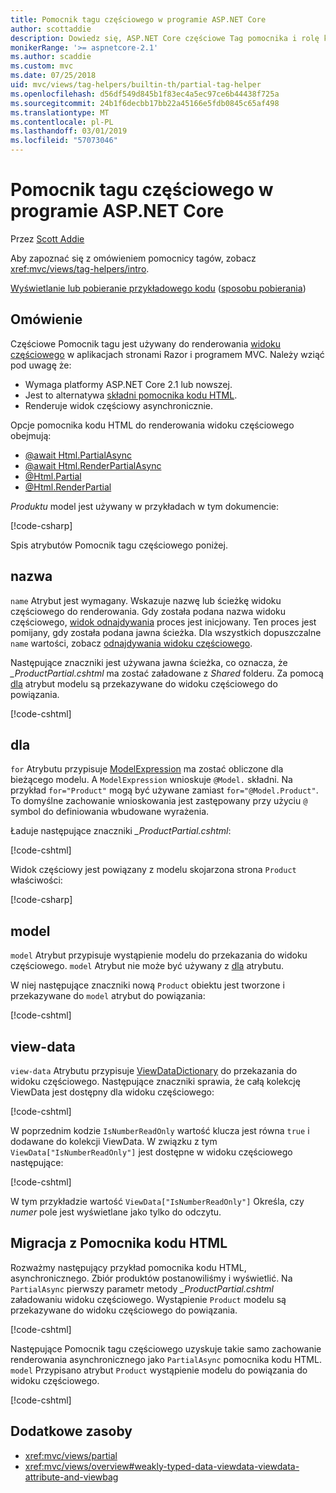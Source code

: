 ```yaml
---
title: Pomocnik tagu częściowego w programie ASP.NET Core
author: scottaddie
description: Dowiedz się, ASP.NET Core częściowe Tag pomocnika i rolę każdego z jego atrybuty odtwarzania w renderowania widoku częściowego.
monikerRange: '>= aspnetcore-2.1'
ms.author: scaddie
ms.custom: mvc
ms.date: 07/25/2018
uid: mvc/views/tag-helpers/builtin-th/partial-tag-helper
ms.openlocfilehash: d56df549d845b1f83ec4a5ec97ce6b44438f725a
ms.sourcegitcommit: 24b1f6decbb17bb22a45166e5fdb0845c65af498
ms.translationtype: MT
ms.contentlocale: pl-PL
ms.lasthandoff: 03/01/2019
ms.locfileid: "57073046"
---
```

# <a name="partial-tag-helper-in-aspnet-core"></a>Pomocnik tagu częściowego w programie ASP.NET Core

Przez [Scott Addie](https://github.com/scottaddie)

Aby zapoznać się z omówieniem pomocnicy tagów, zobacz <xref:mvc/views/tag-helpers/intro>.

[Wyświetlanie lub pobieranie przykładowego kodu](https://github.com/aspnet/Docs/tree/master/aspnetcore/mvc/views/tag-helpers/built-in/samples) ([sposobu pobierania](xref:index#how-to-download-a-sample))

## <a name="overview"></a>Omówienie

Częściowe Pomocnik tagu jest używany do renderowania [widoku częściowego](xref:mvc/views/partial) w aplikacjach stronami Razor i programem MVC. Należy wziąć pod uwagę że:

* Wymaga platformy ASP.NET Core 2.1 lub nowszej.
* Jest to alternatywa [składni pomocnika kodu HTML](xref:mvc/views/partial#reference-a-partial-view).
* Renderuje widok częściowy asynchronicznie.

Opcje pomocnika kodu HTML do renderowania widoku częściowego obejmują:

* [@await Html.PartialAsync](/dotnet/api/microsoft.aspnetcore.mvc.rendering.htmlhelperpartialextensions.partialasync)
* [@await Html.RenderPartialAsync](/dotnet/api/microsoft.aspnetcore.mvc.rendering.htmlhelperpartialextensions.renderpartialasync)
* [@Html.Partial](/dotnet/api/microsoft.aspnetcore.mvc.rendering.htmlhelperpartialextensions.partial)
* [@Html.RenderPartial](/dotnet/api/microsoft.aspnetcore.mvc.rendering.htmlhelperpartialextensions.renderpartial)

*Produktu* model jest używany w przykładach w tym dokumencie:

[!code-csharp[](samples/TagHelpersBuiltIn/Models/Product.cs)]

Spis atrybutów Pomocnik tagu częściowego poniżej.

## <a name="name"></a>nazwa


  `name` Atrybut jest wymagany. Wskazuje nazwę lub ścieżkę widoku częściowego do renderowania. Gdy została podana nazwa widoku częściowego, [widok odnajdywania](xref:mvc/views/overview#view-discovery) proces jest inicjowany. Ten proces jest pomijany, gdy została podana jawna ścieżka. Dla wszystkich dopuszczalne `name` wartości, zobacz [odnajdywania widoku częściowego](xref:mvc/views/partial#partial-view-discovery).

Następujące znaczniki jest używana jawna ścieżka, co oznacza, że *_ProductPartial.cshtml* ma zostać załadowane z *Shared* folderu. Za pomocą [dla](#for) atrybut modelu są przekazywane do widoku częściowego do powiązania.

[!code-cshtml[](samples/TagHelpersBuiltIn/Pages/Product.cshtml?name=snippet_Name)]

## <a name="for"></a>dla

`for` Atrybutu przypisuje [ModelExpression](/dotnet/api/microsoft.aspnetcore.mvc.viewfeatures.modelexpression) ma zostać obliczone dla bieżącego modelu. A `ModelExpression` wnioskuje `@Model.` składni. Na przykład `for="Product"` mogą być używane zamiast `for="@Model.Product"`. To domyślne zachowanie wnioskowania jest zastępowany przy użyciu `@` symbol do definiowania wbudowane wyrażenia.

Ładuje następujące znaczniki *_ProductPartial.cshtml*:

[!code-cshtml[](samples/TagHelpersBuiltIn/Pages/Product.cshtml?name=snippet_For)]

Widok częściowy jest powiązany z modelu skojarzona strona `Product` właściwości:

[!code-csharp[](samples/TagHelpersBuiltIn/Pages/Product.cshtml.cs?highlight=8)]

## <a name="model"></a>model

`model` Atrybut przypisuje wystąpienie modelu do przekazania do widoku częściowego. `model` Atrybut nie może być używany z [dla](#for) atrybutu.

W niej następujące znaczniki nową `Product` obiektu jest tworzone i przekazywane do `model` atrybut do powiązania:

[!code-cshtml[](samples/TagHelpersBuiltIn/Pages/Product.cshtml?name=snippet_Model)]

## <a name="view-data"></a>view-data

`view-data` Atrybutu przypisuje [ViewDataDictionary](/dotnet/api/microsoft.aspnetcore.mvc.viewfeatures.viewdatadictionary) do przekazania do widoku częściowego. Następujące znaczniki sprawia, że całą kolekcję ViewData jest dostępny dla widoku częściowego:

[!code-cshtml[](samples/TagHelpersBuiltIn/Pages/Product.cshtml?name=snippet_ViewData&highlight=5-)]

W poprzednim kodzie `IsNumberReadOnly` wartość klucza jest równa `true` i dodawane do kolekcji ViewData. W związku z tym `ViewData["IsNumberReadOnly"]` jest dostępne w widoku częściowego następujące:

[!code-cshtml[](samples/TagHelpersBuiltIn/Pages/Shared/_ProductViewDataPartial.cshtml?highlight=5)]

W tym przykładzie wartość `ViewData["IsNumberReadOnly"]` Określa, czy *numer* pole jest wyświetlane jako tylko do odczytu.

## <a name="migrate-from-an-html-helper"></a>Migracja z Pomocnika kodu HTML

Rozważmy następujący przykład pomocnika kodu HTML, asynchronicznego. Zbiór produktów postanowiliśmy i wyświetlić. Na `PartialAsync` pierwszy parametr metody *_ProductPartial.cshtml* załadowaniu widoku częściowego. Wystąpienie `Product` modelu są przekazywane do widoku częściowego do powiązania.

[!code-cshtml[](samples/TagHelpersBuiltIn/Pages/Products.cshtml?name=snippet_HtmlHelper&highlight=3)]

Następujące Pomocnik tagu częściowego uzyskuje takie samo zachowanie renderowania asynchronicznego jako `PartialAsync` pomocnika kodu HTML. `model` Przypisano atrybut `Product` wystąpienie modelu do powiązania do widoku częściowego.

[!code-cshtml[](samples/TagHelpersBuiltIn/Pages/Products.cshtml?name=snippet_TagHelper&highlight=3)]

## <a name="additional-resources"></a>Dodatkowe zasoby

* <xref:mvc/views/partial>
* <xref:mvc/views/overview#weakly-typed-data-viewdata-viewdata-attribute-and-viewbag>
